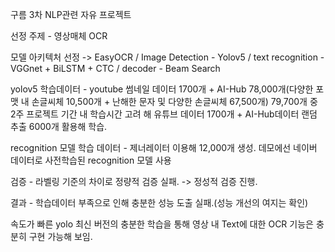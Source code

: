 구름 3차 NLP관련 자유 프로젝트

선정 주제 - 영상매체 OCR

모델 아키텍처 선정 -> EasyOCR / Image Detection - Yolov5 / text recognition - VGGnet + BiLSTM + CTC / decoder - Beam Search

yolov5 학습데이터 - youtube 썸네일 데이터 1700개 + AI-Hub 78,000개(다양한 포맷 내 손글씨체 10,500개 + 난해한 문자 및 다양한 손글씨체 67,500개)
79,700개 중 2주 프로젝트 기간 내 학습시간 고려 해 유튜브 데이터 1700개 + AI-Hub데이터 랜덤 추출 6000개 활용해 학습.

recognition 모델 학습 데이터 - 제너레이터 이용해 12,000개 생성.
데모에선 네이버 데이터로 사전학습된 recognition 모델 사용

검증 - 라벨링 기준의 차이로 정량적 검증 실패. -> 정성적 검증 진행.

결과 - 학습데이터 부족으로 인해 충분한 성능 도출 실패.(성능 개선의 여지는 확인)

속도가 빠른 yolo 최신 버전의 충분한 학습을 통해 영상 내 Text에 대한 OCR 기능은 충분히 구현 가능해 보임.
